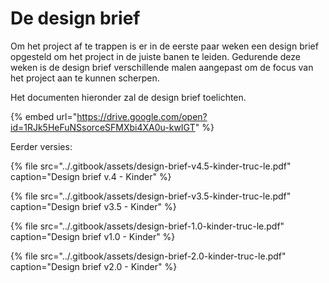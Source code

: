 # De design brief

Om het project af te trappen is er in de eerste paar weken een design brief opgesteld om het project in de juiste banen te leiden. Gedurende deze weken is de design brief verschillende malen aangepast om de focus van het project aan te kunnen scherpen.   
  
Het documenten hieronder zal de design brief toelichten. 

{% embed url="https://drive.google.com/open?id=1RJk5HeFuNSsorceSFMXbi4XA0u-kwIGT" %}





Eerder versies:

{% file src="../.gitbook/assets/design-brief-v4.5-kinder-truc-le.pdf" caption="Design brief v.4 - Kinder" %}

{% file src="../.gitbook/assets/design-brief-v3.5-kinder-truc-le.pdf" caption="Design brief v3.5 - Kinder" %}

{% file src="../.gitbook/assets/design-brief-1.0-kinder-truc-le.pdf" caption="Design brief v1.0 - Kinder" %}

{% file src="../.gitbook/assets/design-brief-2.0-kinder-truc-le.pdf" caption="Design brief v2.0 - Kinder" %}

